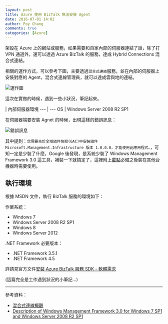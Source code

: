 ```yaml
---
layout: post
title: Azure 使用 BizTalk 無法安裝 Agent
date: 2016-07-01 14:02
author: Poy Chang
comments: true
categories: [Azure]
---
```

架設在 Azure 上的網站或服務，如果需要和自家內部的伺服器連結了話，除了打 VPN 通道外，還可以透過 Azure BizTalk 的服務，達成 Hybrid Connections 混合式連結。

相關的運作方式，可以參考下圖，主要透過`混合式連結`服務，並在內部的伺服器上安裝對應的 Agent，混合式連線管理員，就可以達成雲與地的連結。

![運作圖](http://i.imgur.com/KNoBRML.png)

這次在實做的時候，遇到一些小狀況，筆記起來。

 | 內部伺服器環境
--- | ---
OS | Windows Server 2008 R2 SP1

在伺服器端要安裝 Agnet 的時候，出現這樣的錯誤訊息：

![錯誤訊息](http://i.imgur.com/ppUUoQT.png)

其中提到：`您需要先於全域組件快取(GAC)中安裝組件 Microsoft.Management.Infrastructure 版本 1.0.0.0，才能使用此應用程式。`，可知一定是少裝了什麼，Google 後發現，是系統少裝了 Windows Management Framework 3.0 這工具，補裝一下就搞定了，這裡附上[載點](https://www.microsoft.com/en-us/download/details.aspx?id=34595)必備之後裝在其他台機器時需要使用。

## 執行環境

根據 MSDN 文件，執行 BizTalk 服務的環境如下：

作業系統：

* Windows 7
* Windows Server 2008 R2 SP1
* Windows 8
* Windows Server 2012

.NET Framework 必要版本：

* .NET Framework 3.5.1
* .NET Framework 4.5

詳請見官方文件[安裝 Azure BizTalk 服務 SDK - 軟體需求](https://msdn.microsoft.com/zh-tw/library/azure/hh689760.aspx?f=255&MSPPError=-2147217396#BKMK_Reqs)

(這篇完全是工作遇到狀況的小筆記...)

----------

參考資料：

* [混合式連線概觀](https://azure.microsoft.com/zh-tw/documentation/articles/integration-hybrid-connection-overview/)
* [Description of Windows Management Framework 3.0 for Windows 7 SP1 and Windows Server 2008 R2 SP1](https://support.microsoft.com/en-us/kb/2506143)